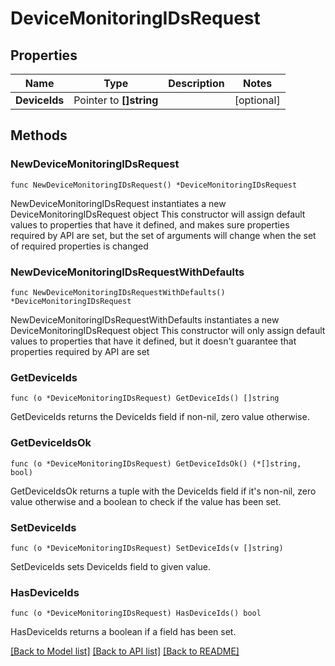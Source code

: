 # DeviceMonitoringIDsRequest

## Properties

Name | Type | Description | Notes
------------ | ------------- | ------------- | -------------
**DeviceIds** | Pointer to **[]string** |  | [optional] 

## Methods

### NewDeviceMonitoringIDsRequest

`func NewDeviceMonitoringIDsRequest() *DeviceMonitoringIDsRequest`

NewDeviceMonitoringIDsRequest instantiates a new DeviceMonitoringIDsRequest object
This constructor will assign default values to properties that have it defined,
and makes sure properties required by API are set, but the set of arguments
will change when the set of required properties is changed

### NewDeviceMonitoringIDsRequestWithDefaults

`func NewDeviceMonitoringIDsRequestWithDefaults() *DeviceMonitoringIDsRequest`

NewDeviceMonitoringIDsRequestWithDefaults instantiates a new DeviceMonitoringIDsRequest object
This constructor will only assign default values to properties that have it defined,
but it doesn't guarantee that properties required by API are set

### GetDeviceIds

`func (o *DeviceMonitoringIDsRequest) GetDeviceIds() []string`

GetDeviceIds returns the DeviceIds field if non-nil, zero value otherwise.

### GetDeviceIdsOk

`func (o *DeviceMonitoringIDsRequest) GetDeviceIdsOk() (*[]string, bool)`

GetDeviceIdsOk returns a tuple with the DeviceIds field if it's non-nil, zero value otherwise
and a boolean to check if the value has been set.

### SetDeviceIds

`func (o *DeviceMonitoringIDsRequest) SetDeviceIds(v []string)`

SetDeviceIds sets DeviceIds field to given value.

### HasDeviceIds

`func (o *DeviceMonitoringIDsRequest) HasDeviceIds() bool`

HasDeviceIds returns a boolean if a field has been set.


[[Back to Model list]](../README.md#documentation-for-models) [[Back to API list]](../README.md#documentation-for-api-endpoints) [[Back to README]](../README.md)


